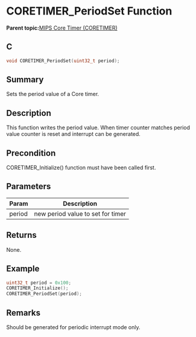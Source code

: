 # CORETIMER\_PeriodSet Function

**Parent topic:**[MIPS Core Timer \(CORETIMER\)](GUID-0707DBF2-5D28-4D37-BAE7-EB194F1CB63C.md)

## C

```c
void CORETIMER_PeriodSet(uint32_t period);
```

## Summary

Sets the period value of a Core timer.

## Description

This function writes the period value. When timer counter matches period value counter is reset and interrupt can be generated.

## Precondition

CORETIMER\_Initialize\(\) function must have been called first.

## Parameters

|Param|Description|
|-----|-----------|
|period|new period value to set for timer|

## Returns

None.

## Example

```c
uint32_t period = 0x100;
CORETIMER_Initialize();
CORETIMER_PeriodSet(period);
```

## Remarks

Should be generated for periodic interrupt mode only.


